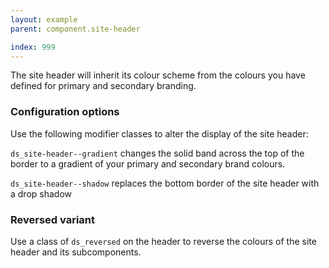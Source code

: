 ```yaml
---
layout: example
parent: component.site-header

index: 999
---
```


The site header will inherit its colour scheme from the colours you have defined for primary and secondary branding.

### Configuration options

Use the following modifier classes to alter the display of the site header:

`ds_site-header--gradient` changes the solid band across the top of the border to a gradient of your primary and secondary brand colours.

`ds_site-header--shadow` replaces the bottom border of the site header with a drop shadow

### Reversed variant

Use a class of `ds_reversed` on the header to reverse the colours of the site header and its subcomponents.
